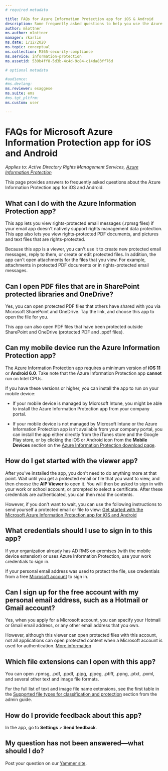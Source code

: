 ```yaml
---
# required metadata

title: FAQs for Azure Information Protection app for iOS & Android
description: Some frequently asked questions to help you use the Azure Information Protection app for iOS and Android
author: mlottner
ms.author: mlottner
manager: rkarlin
ms.date: 1/12/2020
ms.topic: conceptual
ms.collection: M365-security-compliance
ms.service: information-protection
ms.assetid: 539b4ff8-5d3b-4c4d-9c84-c14da83ff76d

# optional metadata

#audience:
#ms.devlang:
ms.reviewer: esaggese
ms.suite: ems
#ms.tgt_pltfrm:
ms.custom: user

---
```


# FAQs for Microsoft Azure Information Protection app for iOS and Android

*Applies to: Active Directory Rights Management Services, [Azure Information Protection](https://azure.microsoft.com/pricing/details/information-protection)*

This page provides answers to frequently asked questions about the Azure Information Protection app for iOS and Android.

## What can I do with the Azure Information Protection app?

This app lets you view rights-protected email messages (.rpmsg files) if your email app doesn't natively support rights management data protection. This app also lets you view rights-protected PDF documents, and pictures and text files that are rights-protected. 

Because this app is a viewer, you can't use it to create new protected email messages, reply to them, or create or edit protected files. In addition, the app can't open attachments for the files that you view. For example, attachments in protected PDF documents or in rights-protected email messages.

## Can I open PDF files that are in SharePoint protected libraries and OneDrive?

Yes, you can open protected PDF files that others have shared with you via Microsoft SharePoint and OneDrive. Tap the link, and choose this app to open the file for you. 

This app can also open PDF files that have been protected outside SharePoint and OneDrive (protected PDF and .ppdf files).

## Can my mobile device run the Azure Information Protection app?

The Azure Information Protection app requires a minimum version of **iOS 11** or **Android 6.0**. Take note that the Azure Information Protection app **cannot** run on Intel CPUs. 

If you have these versions or higher, you can install the app to run on your mobile device:

- If your mobile device is managed by Microsoft Intune, you might be able to install the Azure Information Protection app from your company portal.

- If your mobile device is not managed by Microsoft Intune or the Azure Information Protection app isn't available from your company portal, you can install the app either directly from the iTunes store and the Google Play store, or by clicking the iOS or Android icon from the **Mobile Devices** section on the [Azure Information Protection download page](https://portal.azurerms.com/#/download). 

## How do I get started with the viewer app?

After you've installed the app, you don't need to do anything more at that point. Wait until you get a protected email or file that you want to view, and then choose the **AIP Viewer** to open it. You will then be asked to sign in with your work or school account, or prompted to select a certificate. After these credentials are authenticated, you can then read the contents.

However, if you don't want to wait, you can use the following instructions to send yourself a protected email or file to view: [Get started with the Microsoft Azure Information Protection app for iOS and Android](mobile-app-get-started.md) 

## What credentials should I use to sign in to this app?

If your organization already has AD RMS on-premises (with the mobile device extension) or uses Azure Information Protection, use your work credentials to sign in. 

If your personal email address was used to protect the file, use credentials from a free [Microsoft account](https://signup.live.com) to sign in.

## Can I sign up for the free account with my personal email address, such as a Hotmail or Gmail account?

Yes, when you apply for a Microsoft account, you can specify your Hotmail or Gmail email address, or any other email address that you own. 

However, although this viewer can open protected files with this account, not all applications can open protected content when a Microsoft account is used for authentication. [More information](../secure-collaboration-documents.md#supported-scenarios-for-opening-protected-documents)

## Which file extensions can I open with this app?

You can open .rpmsg, .pdf, .ppdf, .pjpg, .pjpeg, .ptiff, .ppng, .ptxt, .pxml, and several other text and image file formats.

For the full list of text and image file name extensions, see the first table in the [Supported file types for classification and protection](clientv2-admin-guide-file-types.md#supported-file-types-for-classification-and-protection) section from the admin guide.

##  How do I provide feedback about this app?

In the app, go to **Settings** > **Send feedback**.


## My question has not been answered—what should I do?

Post your question on our [Yammer site](https://www.yammer.com/AskIPTeam).
